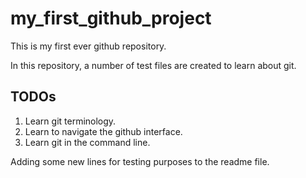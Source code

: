 # my_first_github_project
This is my first ever github repository.

In this repository, a number of test files are created to learn about git.

## TODOs
1. Learn git terminology.
2. Learn to navigate the github interface.
3. Learn git in the command line.

Adding some new lines for testing purposes to the readme file.
